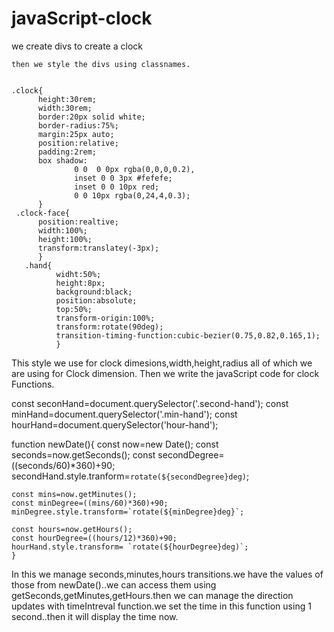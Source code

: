 # javaScript-clock
we create divs to create a clock

<div class='clock'>
  <div class='clock-face'>
      <div class='hand min-hand'></div>
      <div class='hand second-hand'></div>
      <div class='hand hour-hand'></div>
    </div>
    </div>
    
    then we style the divs using classnames.
    
    
    .clock{
          height:30rem;
          width:30rem;
          border:20px solid white;
          border-radius:75%;
          margin:25px auto;
          position:relative;
          padding:2rem;
          box shadow:
                  0 0  0 0px rgba(0,0,0,0.2),
                  inset 0 0 3px #fefefe;
                  inset 0 0 10px red;
                  0 0 10px rgba(0,24,4,0.3);
          }
     .clock-face{
          position:realtive;
          width:100%;
          height:100%;
          transform:translatey(-3px);
          }
       .hand{
              widht:50%;
              height:8px;
              background:black;
              position:absolute;
              top:50%;
              transform-origin:100%;
              transform:rotate(90deg);
              transition-timing-function:cubic-bezier(0.75,0.82,0.165,1);
              }
              
              
This style we use for clock dimesions,width,height,radius all of which we are using for Clock dimension.
Then we write the javaScript code for clock Functions.



const seconHand=document.querySelector('.second-hand');
const minHand=document.querySelector('.min-hand');
const hourHand=document.querySelector('hour-hand');


function newDate(){
    const now=new Date();
    const seconds=now.getSeconds();
    const secondDegree=((seconds/60)*360)+90;
    secondHand.style.tranform=`rotate(${secondDegree}deg)`;
    
    const mins=now.getMinutes();
    const minDegree=((mins/60)*360)+90;
    minDegree.style.transform=`rotate(${minDegree}deg}`;
    
    const hours=now.getHours();
    const hourDegree=((hours/12)*360)+90;
    hourHand.style.transform= `rotate(${hourDegree}deg)`;
    }
    
 In this we manage seconds,minutes,hours transitions.we have the values of those from newDate()..we can access them using getSeconds,getMinutes,getHours.then we can manage the direction updates with timeIntreval function.we set the time in this function using 1 second..then it will display the time now. 
    
